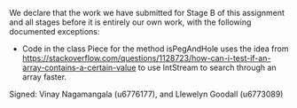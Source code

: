 We declare that the work we have submitted for Stage B of this assignment and all stages before it is entirely our own work, with the following documented exceptions:

*  Code in the class Piece for the method isPegAndHole uses the idea from https://stackoverflow.com/questions/1128723/how-can-i-test-if-an-array-contains-a-certain-value to use IntStream
to search through an array faster.

Signed: Vinay Nagamangala (u6776177), and Llewelyn Goodall (u6773089)